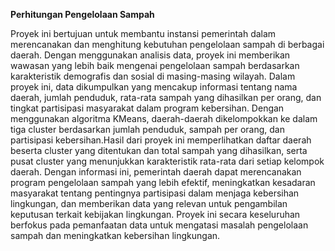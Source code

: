 **Perhitungan Pengelolaan Sampah**

Proyek ini bertujuan untuk membantu instansi pemerintah dalam merencanakan dan menghitung kebutuhan pengelolaan sampah di berbagai daerah. Dengan menggunakan analisis data, proyek ini memberikan wawasan yang lebih baik mengenai pengelolaan sampah berdasarkan karakteristik demografis dan sosial di masing-masing wilayah.
Dalam proyek ini, data dikumpulkan yang mencakup informasi tentang nama daerah, jumlah penduduk, rata-rata sampah yang dihasilkan per orang, dan tingkat partisipasi masyarakat dalam program kebersihan. Dengan menggunakan algoritma KMeans, daerah-daerah dikelompokkan ke dalam tiga cluster berdasarkan jumlah penduduk, sampah per orang, dan partisipasi kebersihan.Hasil dari proyek ini memperlihatkan daftar daerah beserta cluster yang ditentukan dan total sampah yang dihasilkan, serta pusat cluster yang menunjukkan karakteristik rata-rata dari setiap kelompok daerah. Dengan informasi ini, pemerintah daerah dapat merencanakan program pengelolaan sampah yang lebih efektif, meningkatkan kesadaran masyarakat tentang pentingnya partisipasi dalam menjaga kebersihan lingkungan, dan memberikan data yang relevan untuk pengambilan keputusan terkait kebijakan lingkungan. Proyek ini secara keseluruhan berfokus pada pemanfaatan data untuk mengatasi masalah pengelolaan sampah dan meningkatkan kebersihan lingkungan.
